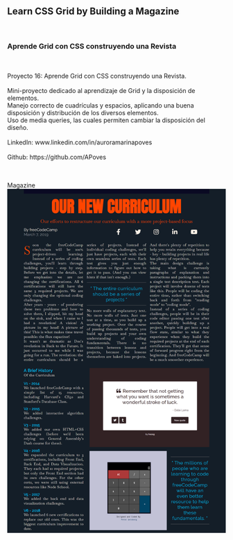 
## Learn CSS Grid by Building a Magazine


<br>

### Aprende Grid con CSS construyendo una Revista

<br>
<br>
Proyecto 16: Aprende Grid con CSS construyendo una Revista.
<br>
<br>
Mini-proyecto dedicado al aprendizaje de Grid y la disposición de elementos.
<br>
Manejo correcto de cuadrículas y espacios, aplicando una buena disposición y distribución de los diversos elementos.
<br>
Uso de media queries, las cuales permiten cambiar la disposición del diseño.
<br>
<br>
LinkedIn: www.linkedin.com/in/auroramarinapoves
<br>
<br>
Github: https://github.com/APoves
<br>
<br>
<br>


Magazine
![Magazine](https://github.com/APoves/Responsive-Web-Design/blob/main/16.%20Learn%20CSS%20Grid%20by%20Building%20a%20Magazine/Magazine.png)
<br>


